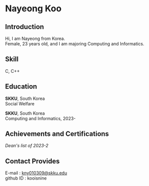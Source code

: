 # Nayeong Koo


## Introduction
Hi, I am Nayeong from Korea. \
Female, 23 years old, and I am majoring Computing and Informatics. 


## Skill
C, C++

## Education
**SKKU**, South Korea\
Social Welfare

**SKKU**, South Korea\
Computing and Informatics, 2023-


## Achievements and Certifications
_Dean's list of 2023-2_


## Contact Provides
E-mail : kny010309@skku.edu\
github ID : kooisnine
